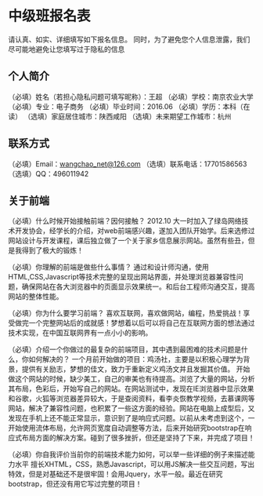 # 中级班报名表

请认真、如实、详细填写如下报名信息。
同时，为了避免您个人信息泄露，我们尽可能地避免让您填写过于隐私的信息

## 个人简介

（必填）姓名（若担心隐私问题可填写昵称）：王超
（必填）学校：南京农业大学
（必填）专业：电子商务
（必填）毕业时间：2016.06
（必填）学历：本科（在读）
（选填）家庭居住城市：陕西咸阳
（选填）未来期望工作城市：杭州

## 联系方式

（必填）Email：wangchao_net@126.com
（选填）联系电话：17701586563
（选填）QQ：496011942

## 关于前端

（必填）什么时候开始接触前端？因何接触？
 2012.10 大一时加入了绿岛网络技术开发协会，经学长的介绍，对web前端感兴趣，遂加入团队开始学。后来选修过网站设计与开发课程，课后独立做了一个关于家乡信息展示网站。虽然有些丑，但是我得到了极大的锻炼！

（必填）你理解的前端是做些什么事情？
通过和设计师沟通，使用HTML,CSS,Javascript等技术完整的呈现出网站界面，并处理浏览器兼容性问题，确保网站在各大浏览器中的页面显示效果统一。和后台工程师沟通交互，提高网站的整体性能。

（必填）你为什么要学习前端？
喜欢互联网，喜欢做网站，编程，热爱挑战！享受做完一个完整网站后的成就感！梦想着以后可以将自己在互联网方面的想法通过技术实现，在中国互联网界有一点小小的影响。

（必填）介绍一个你做过的最复杂的前端项目，其中遇到最困难的技术问题是什么，你如何解决的？
一个月前开始做的项目：鸡汤社，主要是以积极心理学为背景，提供有关励志，梦想的佳文，致力于重新定义鸡汤文并且发掘其价值。
开始做这个网站的时候，缺少美工，自己的审美也有待提高。浏览了大量的网站，分析其布局，色彩后，开始写自己的网站。在网站测试中，发现在IE浏览器中显示效果和谷歌，火狐等浏览器差异较大，于是查阅资料，看李炎恢教学视频，去慕课网等网站，解决了兼容性问题，也积累了一些这方面的经验。网站在电脑上成型后，又发现在手机上还不能正常显示，意识到了是响应式问题。以前从未考虑到这个，一开始使用流体布局，允许网页宽度自动调整等方法，后来开始研究bootstrap在响应式布局方面的解决方案。碰到了很多挫折，但还是坚持了下来，并完成了项目！

（必填）你自我评价当前你的前端技术能力如何，可以举一些详细的例子来描述能力水平
擅长XHTML，CSS，熟悉Javascript，可以用JS解决一些交互问题，写出特效，但是对基础还不是很牢固！会用Jquery，水平一般。最近在研究bootstrap，但还没有用它写过完整的项目！

